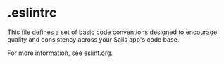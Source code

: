 # .eslintrc

This file defines a set of basic code conventions designed to encourage quality and consistency across your Sails app's code base.

For more information, see [eslint.org](https://eslint.org/).

<docmeta name="displayName" value=".eslintrc">
